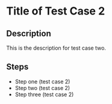 # Title of Test Case 2

## Description

This is the description for test case two.

## Steps

- Step one (test case 2)
- Step two (test case 2)
- Step three (test case 2)
